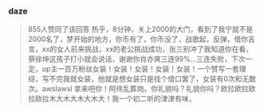 ### daze
> 855人赞同了该回答
热乎，8分钟，关上2000的大门，看到了我宁就不是2000名了，梦开始的地方，你币有了，你币没了，战歌起，反弹，借你吉言，xx的女人前来挑战，xx的老公挑战成功，张三别冲了我知道你在看，蔡徐坤这孩子打小就会说话，谢谢你肖亦爽三连99%...三连失败，下次一定，up主一百万粉丝女装！女装！女装！女装！女装！一个赞写一套理综，写不完我就女装，他就是想女装只是找个借口罢了，女装有0次和无数次。awslawsl 拿来吧你！阿伟乱葬岗。你礼貌吗？礼貌你吗？欧拉欧拉欧拉欧拉木大木大木大木大！我一个初二听的津津有味，
